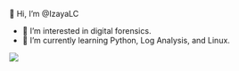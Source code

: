 👋 Hi, I’m @IzayaLC
  
- 👀 I’m interested in digital forensics.
- 🌱 I’m currently learning Python, Log Analysis, and Linux.
  
<p align="left"> <img src="https://github-readme-stats.vercel.app/api?username=IzayaLC&theme=tokyonight&show_icons=true&hide_border=true&count_private=true&include_all_commits=true" /></p>

<!---
IzayaLC/IzayaLC is a ✨ special ✨ repository because its `README.md` (this file) appears on your GitHub profile.
You can click the Preview link to take a look at your changes.
--->
